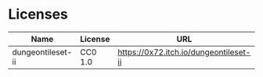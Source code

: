 # Licenses

Name | License | URL
--- | ---| ---
dungeontileset-ii | CC0 1.0 | https://0x72.itch.io/dungeontileset-ii
